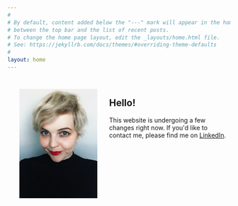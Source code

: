 ```yaml
---
#
# By default, content added below the "---" mark will appear in the home page
# between the top bar and the list of recent posts.
# To change the home page layout, edit the _layouts/home.html file.
# See: https://jekyllrb.com/docs/themes/#overriding-theme-defaults
#
layout: home
---
```


<img style="float: left; max-width: 35%; height: auto; padding: 20pt" src="images/home-portrait.jpg">

<br>
<h2>Hello!</h2>

This website is undergoing a few changes right now. If you'd like to contact me, please find me on <a href="https://www.linkedin.com/in/asamonek/">LinkedIn</a>.



